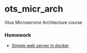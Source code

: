 # ots_micr_arch
Otus Microservice Architecture course

### Homework
- [Simple web server in docker](https://github.com/refringerator/ots_micr_arch/tree/hw_docker)

